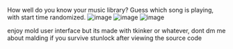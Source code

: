 How well do you know your music library? Guess which song is playing, with start time randomized.
![image](https://user-images.githubusercontent.com/76593873/218307839-2bdec60d-13fc-4e7b-a8ec-998569a4811d.png)
![image](https://user-images.githubusercontent.com/76593873/218307897-cfc32d40-01c2-4195-ac70-289e3fd7f1d7.png)
![image](https://user-images.githubusercontent.com/76593873/218307760-c46d385a-5bd0-47e2-814d-4077cdd5df45.png)


enjoy mold user interface but its made with tkinker or whatever, dont dm me about malding if you survive stunlock after viewing the source code
